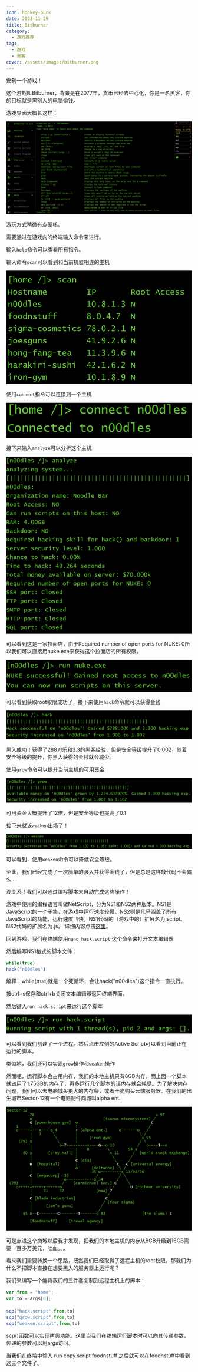 ```yaml
---
icon: hockey-puck
date: 2023-11-29
title: Bitburner
category:
  - 游戏推荐
tag:
  - 游戏
  - 黑客
cover: /assets/images/bitburner.png
---
```




安利一个游戏！

这个游戏叫Bitburner，背景是在2077年，货币已经去中心化，你是一名黑客，你的目标就是黑别人的电脑偷钱。

游戏界面大概长这样：

![游戏界面](游戏界面.png)

游玩方式稍微有点硬核。

需要通过在游戏内的终端输入命令来进行。

输入`help`命令可以查看所有指令。

输入命令`scan`可以看到和当前机器相连的主机

![scan](scan.png)

使用`connect`指令可以连接到一个主机

![connect](connect.png)

接下来输入`analyze`可以分析这个主机

![analyze](analyze.png)

可以看到这是一家拉面店，由于Required number of open ports for NUKE: 0所以我们可以直接用nuke.exe来获得这个拉面店的所有权限。

![nuke](nuke.png)

可以看到获取root权限成功了，接下来使用`hack`命令就可以获得金钱

![hack](hack.png)

黑入成功！获得了288刀乐和3.3的黑客经验，但是安全等级提升了0.002，随着安全等级的提升，你黑入获得的金钱就会减少。

使用`grow`命令可以提升当前主机的可用资金

![grow](grow.png)

可用资金大概提升了12倍，但是安全等级也提高了0.1

接下来就该`weaken`出场了！

![weaken](weaken.png)

可以看到，使用`weaken`命令可以降低安全等级。

至此，我们已经完成了一次简单的骇入并获得金钱了，但是总是这样敲代码不会累么...

没关系！我们可以通过编写脚本来自动完成这些操作！

游戏中使用的编程语言叫做NetScript，分为NS1和NS2两种版本。NS1是JavaScript的一个子集，在游戏中运行速度较慢。NS2则是几乎涵盖了所有JavaScript的功能，运行速度飞快。NS1代码的（游戏中的）扩展名为.script。NS2代码的扩展名为.js。 详细内容点击[这里](https://bitburner.readthedocs.io)。

回到游戏，我们在终端使用`nano hack.script` 这个命令来打开文本编辑器

然后编写NS1格式的脚本文件：

```javascript
while(true)
hack("n00dles")
```

解释：while(true)就是一个死循环，会让hack("n00dles")这个指令一直执行。

按ctrl+s保存和ctrl+b关闭文本编辑器返回终端界面。

然后键入`run hack.script`来运行这个脚本

![使用hack脚本](使用hack脚本.png)

可以看到我们创建了一个进程。然后点击左侧的Active Script可以看到当前正在运行的脚本。

类似地，我们还可以实现`grow`操作和`weaken`操作

然而呢，运行脚本会占用内存，我们的本地主机只有8GB内存，而上面一个脚本就占用了1.75GB的内存了，再多运行几个脚本的话内存就会耗尽。为了解决内存问题，我们可以去电脑城买更大的内存条，或者干脆购买云端服务器。在我们的出生城市Sector-12有一个电脑配件商城叫alpha ent.

![Sector-12](Sector-12.png)

可是点进这个商城以后我才发现，把我们的本地主机的内存从8GB升级到16GB需要一百多万美元，吐血。。。

看来我们需要转换一个思路，既然我们已经取得了远程主机的root权限，那我们为什么不把脚本直接在想要黑入的服务器上运行呢？

我们来编写一个能将我们的三件套复制到远程主机上的脚本：

```javascript
var from = "home";
var to = args[0];

scp("hack.script",from,to)
scp("grow.script",from,to)
scp("weaken.script",from,to)
```

scp()函数可以实现拷贝功能。这里当我们在终端运行脚本时可以向其传递参数，传递的参数可以用args访问。

当我们在终端中输入 run copy.script foodnstuff 之后就可以在foodnstuff中看到这三个文件了。
